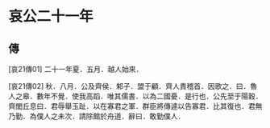 # 哀公二十一年

## 傳 <a name="12Ai21Zhuan"></a>

<a name="12Ai21Zhuan01">[哀21傳01]</a> 二十一年夏．五月．越人始來．

<a name="12Ai21Zhuan02">[哀21傳02]</a> 秋．八月．公及齊侯．邾子．盟于顧．齊人責稽首．因歌之．曰．魯人之皋．數年不覺．使我高蹈．唯其儒書．以為二國憂．是行也．公先至于陽穀．齊閭丘息曰．君辱舉玉趾．以在寡君之軍．群臣將傳遽以告寡君．比其復也．君無乃勤．為僕人之未次．請除館於舟道．辭曰．敢勤僕人．

